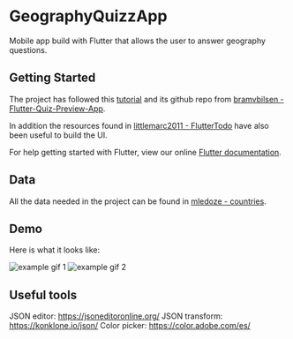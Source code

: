 # GeographyQuizzApp
Mobile app build with Flutter that allows the user to answer geography questions.

## Getting Started
The project has followed this [tutorial](https://youtu.be/jBBl1tYkUnE) and its github repo from [bramvbilsen - Flutter-Quiz-Preview-App](https://github.com/bramvbilsen/Flutter-Quiz-Preview-App).

In addition the resources found in [littlemarc2011 - FlutterTodo](https://github.com/littlemarc2011/FlutterTodo) have also been useful to build the UI.

For help getting started with Flutter, view our online [Flutter documentation](https://flutter.io/).

## Data

All the data needed in the project can be found in [mledoze - countries](https://github.com/mledoze/countries).


## Demo

Here is what it looks like:

![example gif 1](https://github.com/oriolbernal/GeographyQuizzApp/blob/master/examples/preview1.gif)
![example gif 2](https://github.com/oriolbernal/GeographyQuizzApp/blob/master/examples/preview2.gif)

## Useful tools

JSON editor: https://jsoneditoronline.org/
JSON transform: https://konklone.io/json/
Color picker: https://color.adobe.com/es/
